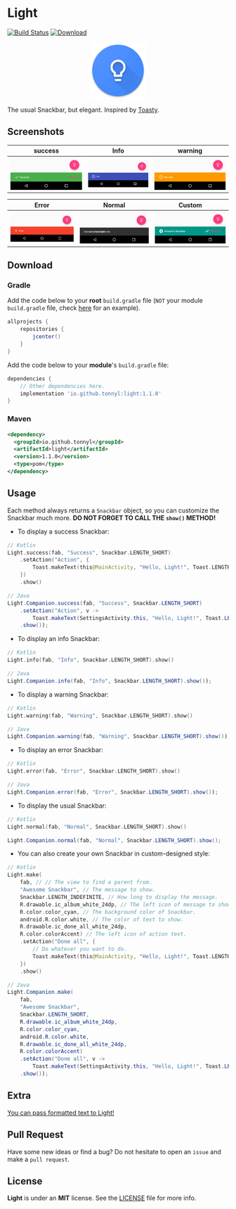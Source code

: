 # Light
[![Build Status](https://travis-ci.org/TonnyL/Light.svg?branch=master)](https://travis-ci.org/TonnyL/Light)
[ ![Download](https://api.bintray.com/packages/tonnyl/maven/light/images/download.svg) ](https://bintray.com/tonnyl/maven/light/_latestVersion)

<div align="center">
	<img src="./images/ic_launcher.png" width="128">
</div>

The usual Snackbar, but elegant. Inspired by [Toasty](https://github.com/GrenderG/Toasty).

## Screenshots

|     success     |      Info       |     warning     |
| :-------------: | :-------------: | :-------------: |
| ![Success](./images/success.png)  | ![Info](./images/info.png)       | ![Warning](./images/warning.png) |

|      Error      |     Normal      |      Custom     |
| :-------------: | :-------------: | :-------------: |
| ![Error](./images/error.png)      | ![Normal](./images/normal.png)   | ![Custom](./images/custom.png)   |

## Download

### Gradle

Add the code below to your **root** `build.gradle` file (`NOT` your module `build.gradle` file, check [here](./build.gradle) for an example).

```groovy
allprojects {
    repositories {
        jcenter()
    }
}
```

Add the code below to your **module**'s `build.gradle` file:

```groovy
dependencies {
	// Other dependencies here.
	implementation 'io.github.tonnyl:light:1.1.0'
}
```

### Maven

```xml
<dependency>
  <groupId>io.github.tonnyl</groupId>
  <artifactId>light</artifactId>
  <version>1.1.0</version>
  <type>pom</type>
</dependency>
```

## Usage

Each method always returns a `Snackbar` object, so you can customize the Snackbar much more. **DO NOT FORGET TO CALL THE `show()` METHOD!**

+ To display a success Snackbar:

```Kotlin
// Kotlin
Light.success(fab, "Success", Snackbar.LENGTH_SHORT)
	.setAction("Action", {
		Toast.makeText(this@MainActivity, "Hello, Light!", Toast.LENGTH_SHORT).show()
	})
	.show()
```

```Java
// Java
Light.Companion.success(fab, "Success", Snackbar.LENGTH_SHORT)
	.setAction("Action", v ->
		Toast.makeText(SettingsActivity.this, "Hello, Light!", Toast.LENGTH_SHORT).show())
	.show());
```

+ To display an info Snackbar:

```Kotlin
// Kotlin
Light.info(fab, "Info", Snackbar.LENGTH_SHORT).show()
```

```Java
// Java
Light.Companion.info(fab, "Info", Snackbar.LENGTH_SHORT).show());
```

+ To display a warning Snackbar:

```Kotlin
// Kotlin
Light.warning(fab, "Warning", Snackbar.LENGTH_SHORT).show()
```

```Java
// Java
Light.Companion.warning(fab, "Warning", Snackbar.LENGTH_SHORT).show());
```

+ To display an error Snackbar:

```Kotlin
// Kotlin
Light.error(fab, "Error", Snackbar.LENGTH_SHORT).show()
```

```Java
// Java
Light.Companion.error(fab, "Error", Snackbar.LENGTH_SHORT).show());
```

+ To display the usual Snackbar:

```Kotlin
// Kotlin
Light.normal(fab, "Normal", Snackbar.LENGTH_SHORT).show()
```

```Java
Light.Companion.normal(fab, "Normal", Snackbar.LENGTH_SHORT).show();
```

+ You can also create your own Snackbar in custom-designed style:

```Kotlin
// Kotlin
Light.make(
	fab, // // The view to find a parent from.
	"Awesome Snackbar", // The message to show.
	Snackbar.LENGTH_INDEFINITE, // How long to display the message.
	R.drawable.ic_album_white_24dp, // The left icon of message to show.
	R.color.color_cyan, // The background color of Snackbar.
	android.R.color.white, // The color of text to show.
	R.drawable.ic_done_all_white_24dp,
	R.color.colorAccent) // The left icon of action text.
	.setAction("Done all", {
		// Do whatever you want to do.
		Toast.makeText(this@MainActivity, "Hello, Light!", Toast.LENGTH_SHORT).show()
	})
	.show()
```

```Java
// Java
Light.Companion.make(
	fab,
	"Awesome Snackbar",
	Snackbar.LENGTH_SHORT,
	R.drawable.ic_album_white_24dp,
	R.color.color_cyan,
	android.R.color.white,
	R.drawable.ic_done_all_white_24dp,
	R.color.colorAccent)
	.setAction("Done all", v ->
		Toast.makeText(SettingsActivity.this, "Hello, Light!", Toast.LENGTH_SHORT).show())
	.show());
```

## Extra

[You can pass formatted text to Light!](./app/src/main/java/io/github/tonnyl/sample/MainActivity.kt#L70-L79)

## Pull Request

Have some new ideas or find a bug? Do not hesitate to open an `issue` and make a `pull request`.

## License

**Light** is under an **MIT** license. See the [LICENSE](LICENSE) file for more info.
